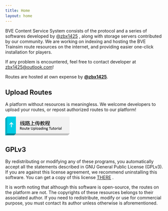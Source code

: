 ```yaml
---
title: Home
layout: home
---
```


BVE Content Service System consists of the protocol and a series of softwares developed by [@zbx1425](https://github.com/zbx1425) , along with storage servers contributed by our community. We are working on indexing and hosting the BVE Trainsim route resources on the internet, and providing easier one-click installation for players.

If any problem is encountered, feel free to contact developer at [zbx1425@outlook.com](mailto:zbx1425@outlook.com)!


Routes are hosted at own expense by **[@zbx1425](https://www.zbx1425.cn)**.



## Upload Routes

A platform without resources is meaningless. We welcome developers to upload your routes, or repost authorized routes to our platform!

[![Route uploading tutorial](/assets/images/btn_tutorial_upload.png)](https://svc.bvecs.tk:8953/static/bcs-doc/)



## GPLv3

By redistributing or modifying any of these programs, you automatically accept all the statements described in GNU General Public License (GPLv3). If you are against this license agreement, we recommend uninstalling this software. You can get a copy of this license [THERE](gplv3.html) .

It is worth noting that although this software is open-source, the routes on the platform are not. The copyrights of these resources belongs to their associated author. If you need to redistribute, modify or use for commercial purpose, you must contact its author unless otherwise is aforementioned.

